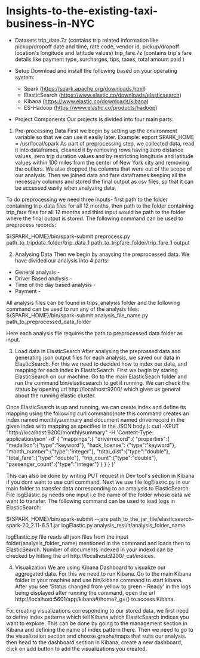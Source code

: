 # Insights-to-the-existing-taxi-business-in-NYC

- Datasets
  trip_data.7z (contains trip related information like pickup/dropoff date and time, rate code, vendor id, pickup/dropoff location's longitude and latitude values)
  trip_fare.7z (contains trip's fare details like payment type, surcharges, tips, taxes, total amount paid )
  
- Setup
Download and install the following based on your operating system:
    - Spark (https://spark.apache.org/downloads.html)
    - ElasticSearch (https://www.elastic.co/downloads/elasticsearch) 
    - Kibana (https://www.elastic.co/downloads/kibana)
    - ES-Hadoop (https://www.elastic.co/products/hadoop)
    
- Project Components
Our projects is divided into four main parts:
1. Pre-processing Data
First we begin by setting up the environment variable so that we can use it easily later. Example:
export SPARK_HOME = /usr/local/spark
As part of preprocessing step, we collected data, read it into dataframes, cleaned it by removing rows having zero distance values, zero trip duration values and by restricting longitude and latitude values within 100 miles from the center of New York city and removing the outliers. We also dropped the columns that were out of the scope of our analysis. Then we joined data and fare dataframes keeping all the necessary columns and stored the final output as csv files, so that it can be accessed easily when analyzing data.

To do preprocessing we need three inputs- first path to the folder containing trip_data files for all 12 months, then path to the folder containing trip_fare files for all 12 months and third input would be path to the folder where the final output is stored. The following command can be used to preprocess records:

${SPARK_HOME}/bin/spark-submit preprocess.py path_to_tripdata_folder/trip_data_1 path_to_tripfare_folder/trip_fare_1 output

2. Analysing Data
Then we begin by anaysing the preprocessed data. We have divided our analysis into 4 parts:
 - General analysis - 
 - Driver Based analysis - 
 - Time of the day based analysis -
 - Payment  -
 
 All analysis files can be found in trips_analysis folder and the following command can be used to run any of the analysis files:
 ${SPARK_HOME}/bin/spark-submit analysis_file_name.py path_to_preprocessed_data_folder
 
 Here each analysis file requires the path to preprocessed data folder as input.


3. Load data in ElasticSearch
After analysing the preprossed data and generating json output files for each analysis, we saved our data in ElasticSearch. For this we need to decided how to index our data, and mapping for each index in ElasticSearch. First we begin by staring ElasticSearch on our machine. Go to the main ElasticSeach folder and run the command bin/elasticsearch to get it running. We can check the status by opening url http://localhost:9200/  which gives us general about the running elastic cluster.

Once ElasticSearch is up and running, we can create index and define its mapping using the following curl command(note this command creates an index named monthlysummary and document named driverrecord in the given index with mapping as specified in the JSON body ):
curl -XPUT "http://localhost:9200/monthlysummary" -H 'Content-Type: application/json' -d'
{
"mappings":{
    "driverrecord":{
        "properties":{
            "medallion":{"type":"keyword"},
            "hack_license": {"type":"keyword"},
            "month_number":{"type":"integer"},
            "total_dist":{"type":"double"},
            "total_fare":{"type":"double"},
            "trip_count":{"type":"double"},
            "passenger_count":{"type":"integer"}
            }
        }
    }
}'

This can also be done by writing PUT request in Dev tool's section in Kibana if you dont want to use curl command. Next we use file logElastic.py in our main folder to transfer data corresponding to an amalysis to ElasticSearch. File logElastic.py needs one input i.e the name of the folder whose data we want to transfer. The following command can be used to load logs in ElasticSearch:

${SPARK_HOME}/bin/spark-submit --jars path_to_the_jar_file/elasticsearch-spark-20_2.11-6.5.1.jar logElastic.py analysis_result/analysis_folder_name

logElastic.py file reads all json files from the input folder(analysis_folder_name) mentioned in the command and loads then to ElasticSearch. Number of documents indexed in your indexd can be checked by hitting the url http://localhost:9200/_cat/indices.

4. Visualization
We are using Kibana Dashboard to visualize our aggregated data.
For this we need to run Kibana. Go to the main Kibana folder in your machine and use bin/kibana command to start kibana. After you see 'Status changed from yellow to green - Ready' in the logs being displayed after running the command, open the url http://localhost:5601/app/kibana#/home?_g=() to access Kibana.

For creating visualizations corresponding to our stored data, we first need to define index patterns which tell Kibana which ElasticSearch indices you want to explore. This can be done by going to the management section in Kibana and defining the name of index pattern there. Then we need to go to the visualization section and choose graphs/maps that suits our analysis. 
then head to the dashboard section in Kibana, create a new dashboard, click on add button to add the visualizations you created.
